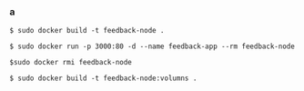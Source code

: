 ### a

    $ sudo docker build -t feedback-node .

    $ sudo docker run -p 3000:80 -d --name feedback-app --rm feedback-node

    $sudo docker rmi feedback-node

    $ sudo docker build -t feedback-node:volumns .
